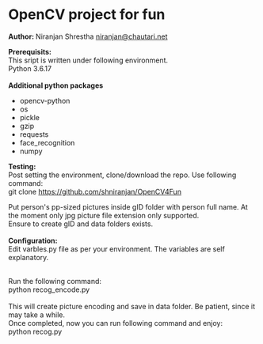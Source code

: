 # OpenCV project for fun

<b> Author: </b> Niranjan Shrestha niranjan@chautari.net

<b> Prerequisits: </b> <br>
This sript is written under following environment. <br>
Python 3.6.17 <br><br>
<b>Additional python packages </b><br><ul>
   <li> opencv-python </li>
   <li> os </li>
   <li> pickle </li>
   <li> gzip </li>
   <li> requests </li>
   <li> face_recognition </li>
   <li> numpy </li></ul>
    

    
<b>Testing: </b><br>
Post setting the environment, clone/download the repo.  Use following command:<br>
git clone https://github.com/shniranjan/OpenCV4Fun <br>

Put person's pp-sized pictures inside gID folder with person full name.  At the moment only jpg picture file extension only supported. <br>
Ensure to create gID and data folders exists.
 <br><br>
<b>Configuration: </b><br>
Edit varbles.py file as per your environment.
The variables are self explanatory.
 <br> <br>

Run the following command: <br>
python recog_encode.py <br>
 <br>
This will create picture encoding and save in data folder.  Be patient, since it may take a while.
 <br>
Once completed, now you can run following command and enjoy: <br>
python recog.py

